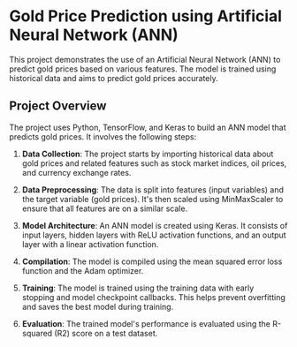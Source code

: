 # Gold Price Prediction using Artificial Neural Network (ANN)

This project demonstrates the use of an Artificial Neural Network (ANN) to predict gold prices based on various features. The model is trained using historical data and aims to predict gold prices accurately.

## Project Overview

The project uses Python, TensorFlow, and Keras to build an ANN model that predicts gold prices. It involves the following steps:

1. **Data Collection**: The project starts by importing historical data about gold prices and related features such as stock market indices, oil prices, and currency exchange rates.

2. **Data Preprocessing**: The data is split into features (input variables) and the target variable (gold prices). It's then scaled using MinMaxScaler to ensure that all features are on a similar scale.

3. **Model Architecture**: An ANN model is created using Keras. It consists of input layers, hidden layers with ReLU activation functions, and an output layer with a linear activation function.

4. **Compilation**: The model is compiled using the mean squared error loss function and the Adam optimizer.

5. **Training**: The model is trained using the training data with early stopping and model checkpoint callbacks. This helps prevent overfitting and saves the best model during training.

6. **Evaluation**: The trained model's performance is evaluated using the R-squared (R2) score on a test dataset.

